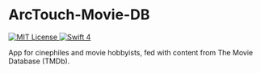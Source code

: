 # ArcTouch-Movie-DB

<p align="left">
    <a href="LICENSE">
        <img src="http://img.shields.io/badge/license-MIT-brightgreen.svg" alt="MIT License">
    </a>
    <a href="https://swift.org">
        <img src="http://img.shields.io/badge/swift-4-brightgreen.svg" alt="Swift 4">
    </a>
    <br>
</p>


App for cinephiles and movie hobbyists, fed with content from The Movie Database (TMDb).
